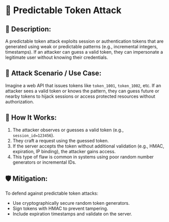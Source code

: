 # 🔹 Predictable Token Attack

## 📖 Description:
A predictable token attack exploits session or authentication tokens that are generated using weak or predictable
patterns (e.g., incremental integers, timestamps). If an attacker can guess a valid token, they can impersonate a
legitimate user without knowing their credentials.

## 🧪 Attack Scenario / Use Case:
Imagine a web API that issues tokens like `token_1001`, `token_1002`, etc. If an attacker sees a valid token or knows
the pattern, they can guess future or nearby tokens to hijack sessions or access protected resources without
authorization.

## 🔬 How It Works:

1. The attacker observes or guesses a valid token (e.g., `session_id=123456`).
2. They craft a request using the guessed token.
3. If the server accepts the token without additional validation (e.g., HMAC, expiration, IP binding), the attacker
   gains access.
4. This type of flaw is common in systems using poor random number generators or incremental IDs.

## 🛡 Mitigation:
To defend against predictable token attacks:

- Use cryptographically secure random token generators.
- Sign tokens with HMAC to prevent tampering.
- Include expiration timestamps and validate on the server.
